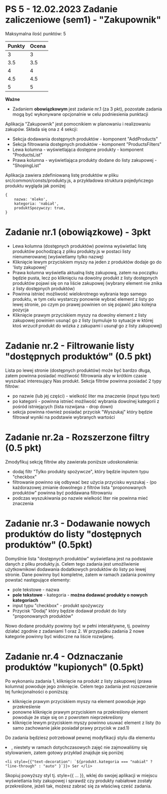 # PS 5 - 12.02.2023 Zadanie zaliczeniowe (sem1) - "Zakupownik"

Maksymalna ilość punktów: 5

Punkty  | Ocena
------------- | -------------
3  | 3
3.5  | 3.5
4  | 4
4.5  | 4.5
5  | 5

**Ważne**
- Zadaniem **obowiązkowym** jest zadanie nr.1 (za 3 pkt), pozostałe zadania mogą być wykonywane opcjonalnie w celu podniesienia punktacji

Aplikacja "Zakupownik" jest pomocnikiem w planowaniu i realizowaniu zakupów.
Składa się ona z 4 sekcji:
- Sekcja dodawania dostępnych produktów - komponent "AddProducts"
- Sekcja filtrowania dostępnych produktów - komponent "ProductsFilters"
- Lewa kolumna - wyświetlająca dostępne produkty - komponent "ProductsList"
- Prawa kolumna - wyświetlająca produkty dodane do listy zakupowej - "ShopingList"

Aplikacja zawiera zdefiniowaną listę produktów w pliku src/common/consts/produkty.js, a przykładowa struktura pojedyńczego produktu wygląda jak poniżej
  ```
  {
      nazwa: 'mleko',
      kategoria: 'nabiał',
      produktSpozywczy: true,
  }
  ```


# Zadanie nr.1 (obowiązkowe) - 3pkt
- Lewa kolumna (dostępnych produktów) powinna wyświetlać listę produktów pochodzącą z pliku produkty.js w postaci listy nienumerowanej (wyświetlamy tylko nazwę)
- Kliknięcie lewym przyciskiem myszy na jeden z produktów dodaje go do 'listy zakupowej'
- Prawa kolumna wyświetla aktualną listę zakupową, zatem na początku będzie pusta, lecz po kliknięciu na dowolny produkt z listy dostępnych produktów pojawi się on na liście zakupowej (wybrany element nie znika z listy dostępnych produktów)
- Powinna istnieć możliwość wielokrotnego wybrania tego samego produktu, w tym celu wystarczy ponownie wybrać element z listy po lewej stronie, po czym po prawej powinien on się pojawić jako kolejna pozycja
- Kliknięcie prawym przyciskiem myszy na dowolny element z listy zakupowej powinien usunąć go z listy (symuluje to sytuacje w której ktoś wrzucił produkt do wózka z zakupami i usunął go z listy zakupowej)

# Zadanie nr.2 - Filtrowanie listy "dostępnych produktów" (0.5 pkt)
Lista po lewej stronie (dostępnych produktów) może być bardzo długa, zatem powinna posiadać możliwość filtrowania aby w krótkim czasie wyszukać interesujący Nas produkt. Sekcja filtrów powinna posiadać 2 typy filtrów:

- po nazwie (lub jej części) - wielkość liter ma znaczenie (input typu text)
- po kategorii - powinna istnieć możliwość wybrania dowolnej kategorii z pośród istniejących  (lista rozwijana - drop down)
- sekcja powinna również posiadać przycisk "Wyszukaj" który będzie filtrował wyniki na podstawie wybranych wartości

# Zadanie nr.2a - Rozszerzone filtry (0.5 pkt)
Zmodyfikuj sekcję filtrów aby zawierała poniższe udoskonalenia:
- dodaj filtr "Tylko produkty spożywcze", który będzie inputem typu "checkbox"
- filtrowanie powinno się odbywać bez użycia przycisku wyszukaj - (po każdorazowej zmianie dowolnego z filtrów lista "proponowanych produktów" powinna być poddawana filtrowaniu
- podczas wyszukiwania po nazwie wielkość liter nie powinna mieć znaczenia

# Zadanie nr.3 - Dodawanie nowych produktów do listy "dostępnych produktów" (0.5pkt)
Domyślnie lista "dostępnych produktów" wyświetlana jest na podstawie danych z pliku produkty.js. Celem tego zadania jest umożliwienie użytkownikowi dodawania dodatkowych produktów do listy po lewej stronie. Dane powinny być kompletne, zatem w ramach zadania powinny powstać następujące elementy:
- pole tekstowe - nazwa
- **pole tekstowe** - kategoria - **można dodawać produkty o nowych kategoriach**
- input typu "checkbox" - produkt spożywczy
- Przycisk "Dodaj" który będzie dodawał produkt do listy "proponowanych produktów"

Nowo dodane produkty powinny być w pełni interaktywne, tj. powinny działać zgodnie z zadaniami 1 oraz 2. W przypadku zadania 2 nowe kategorie powinny być widoczne na liście rozwijanej.

# Zadanie nr.4 - Odznaczanie produktów "kupionych" (0.5pkt)
Po wykonaniu zadania 1, kliknięcie na produkt z listy zakupowej (prawa kolumna) powoduje jego zniknięcie. Celem tego zadania jest rozszerzenie tej funkcjonalności o poniższą:
 - kliknięcie prawym przyciskiem myszy na element powoduje jego przekreślenie
 - ponowne kliknięcie prawym przyciskiem na przekreślony element powoduje że staje się on z powrotem nieprzekreślony
 - kliknięcie lewym przyciskiem myszy powinno usuwać element z listy (to samo zachowanie jakie posiadał prawy przycisk w zad.1)

Do zadania będziesz potrzebował pewnej modyfikacji stylu dla elementu <li>, niestety w ramach dotychczasowych zajęć nie zajmowaliśmy się stylowaniem, zatem gotowy przykład znajduje się poniżej
  ```
<li style={{"text-decoration": `${produkt.kategoria === "nabiał" ? "line-through" : "auto" }`}}> Ser </li>
  ```
Skopiuj powyższy styl tj. style={{ ... }}, wklej do swojej aplikacji w miejscu wyświetlania listy zakupowej i sprawdź czy produkty nabiałowe zostały przekreślone, jeżeli tak, możesz zabrać się za właściwą cześć zadania.
